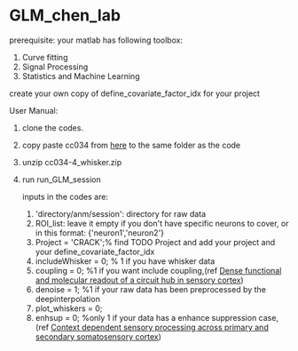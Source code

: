 # GLM_chen_lab
prerequisite: your matlab has following toolbox:
1. Curve fitting
2. Signal Processing
3. Statistics and Machine Learning

create your own copy of define_covariate_factor_idx for your project

User Manual:
1. clone the codes.
2. copy paste cc034 from [here](https://doi.gin.g-node.org/10.12751/g-node.7q0lz0/) to the same folder as the code
3. unzip cc034-4_whisker.zip
4. run run_GLM_session
    
    inputs in the codes are:
    1. 'directory/anm/session': directory for raw data
    2. ROI_list: leave it empty if you don't have specific neurons to cover, or in this format: {'neuron1','neuron2'}
    3. Project = 'CRACK';% find TODO Project and add your project and your define_covariate_factor_idx
    4. includeWhisker = 0; % 1 if you have whisker data
    5. coupling = 0; %1 if you want include coupling,(ref [Dense functional and molecular readout of a circuit hub in sensory cortex](https://www.science.org/doi/10.1126/science.abl5981))
    6. denoise = 1; %1 if your raw data has been preprocessed by the deepinterpolation
    7. plot_whiskers = 0;
    8. enhsup =  0;  %only 1 if your data has a enhance suppression case, (ref [Context dependent sensory processing across primary and secondary somatosensory cortex](https://www.sciencedirect.com/science/article/pii/S0896627320301033))
    
